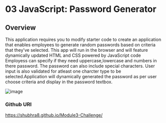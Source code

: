 # 03 JavaScript: Password Generator

## Overview

This application requires you to modify starter code to create an application that enables employees to generate random passwords based on criteria that they’ve selected. This app will run in the browser and will feature dynamically updated HTML and CSS powered by JavaScript code 
Employess can specify if they need uppercase,lowercase and numbers in there password.
The password can also include special characters. User input is also validated for atleast one charcter type to be selected.Application will dynamically generated the password as per user choose criteria and display in the password textbox. 

![image](https://user-images.githubusercontent.com/57454930/168481235-3eab2335-7c7f-4d5b-893d-bd097d5f3986.png)




### Github URl

https://shubhra8.github.io/Module3-Challenge/
